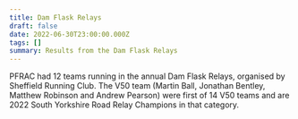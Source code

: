 ```yaml
---
title: Dam Flask Relays
draft: false
date: 2022-06-30T23:00:00.000Z
tags: []
summary: Results from the Dam Flask Relays
---
```

PFRAC had 12 teams running in the annual Dam Flask Relays, organised by Sheffield Running Club. The V50 team (Martin Ball, Jonathan Bentley, Matthew Robinson and Andrew Pearson) were first of 14 V50 teams and are 2022 South Yorkshire Road Relay Champions in that category.
